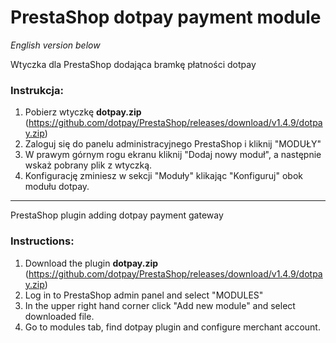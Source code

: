 PrestaShop dotpay payment module
=====================

*English version below*

Wtyczka dla PrestaShop dodająca bramkę płatności dotpay

### Instrukcja: ###
1. Pobierz wtyczkę **dotpay.zip** (https://github.com/dotpay/PrestaShop/releases/download/v1.4.9/dotpay.zip)
2. Zaloguj się do panelu administracyjnego PrestaShop i kliknij "MODUŁY"
3. W prawym górnym rogu ekranu kliknij "Dodaj nowy moduł", a następnie wskaż pobrany plik z wtyczką.
4. Konfigurację zminiesz w sekcji "Moduły" klikając "Konfiguruj" obok modułu dotpay.

---------------------------------------

PrestaShop plugin adding dotpay payment gateway

### Instructions: ###
1. Download the plugin **dotpay.zip** (https://github.com/dotpay/PrestaShop/releases/download/v1.4.9/dotpay.zip)
2. Log in to PrestaShop admin panel and select "MODULES"
3. In the upper right hand corner click "Add new module" and select downloaded file.
4. Go to modules tab, find dotpay plugin and configure merchant account.